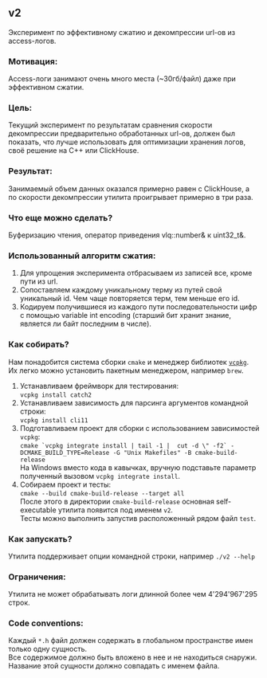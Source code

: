 ## v2
Эксперимент по эффективному сжатию и декомпрессии url-ов из access-логов.

### Мотивация:
Access-логи занимают очень много места (~30гб/файл) даже при эффективном сжатии.

### Цель:
Текущий эксперимент по результатам сравнения скорости декомпрессии предварительно обработанных url-ов, должен был показать, что лучше использовать для оптимизации хранения логов, своё решение на C++ или ClickHouse.

### Результат:
Занимаемый объем данных оказался примерно равен с ClickHouse, а по скорости декомпрессии утилита проигрывает примерно в три раза.

### Что еще можно сделать? 
Буферизацию чтения, оператор приведения vlq::number& к uint32_t&. 

### Использованный алгоритм сжатия:
1. Для упрощения эксперимента отбрасываем из записей все, кроме пути из url.
1. Сопоставляем каждому уникальному терму из путей свой уникальный id. Чем чаще повторяется терм, тем меньше его id.
1. Кодируем получившиеся из каждого пути последовательности цифр с помощью variable int encoding (старший бит хранит знание, является ли байт последним в числе).

### Как собирать?
Нам понадобится система сборки `cmake` и менеджер библиотек [`vcpkg`](https://github.com/microsoft/vcpkg). Их легко можно установить пакетным менеджером, например `brew`.
1. Устанавливаем фреймворк для тестирования:  
`vcpkg install catch2`
1. Устанавливаем зависимость для парсинга аргументов командной строки:  
`vcpkg install cli11`
1. Подготавливаем проект для сборки с использованием зависимостей `vcpkg`:  
```cmake `vcpkg integrate install | tail -1 |  cut -d \" -f2` -DCMAKE_BUILD_TYPE=Release -G "Unix Makefiles" -B cmake-build-release```  
На Windows вместо кода в кавычках, вручную подставьте параметр полученный вызовом `vcpkg integrate install`.
1. Собираем проект и тесты:  
`cmake --build cmake-build-release --target all`  
После этого в директории `cmake-build-release` основная self-executable утилита появится под именем `v2`.  
Тесты можно выполнить запустив расположенный рядом файл `test`.  

### Как запускать?
Утилита поддерживает опции командной строки, например `./v2 --help`

### Ограничения:
Утилита не может обрабатывать логи длинной более чем 4'294'967'295 строк.

### Code conventions:
Каждый `*.h` файл должен содержать в глобальном пространстве имен только одну сущность.  
Все содержимое должно быть вложено в нее и не находиться снаружи.  
Название этой сущности должно совпадать с именем файла.  